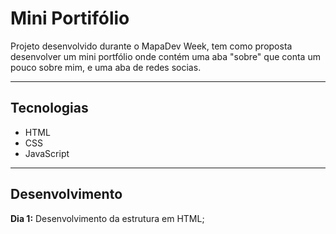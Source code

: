 <h1>Mini Portifólio</h1>

<p>Projeto desenvolvido durante o MapaDev Week, tem como proposta desenvolver um mini portfólio onde contém uma aba "sobre" que conta um pouco sobre mim, e uma aba de redes socias.</p>
<hr>

<h2>Tecnologias</h2>
<ul>
  <li>HTML</li>
  <li>CSS</li>
  <li>JavaScript</li>
</ul>
<hr>

<h2>Desenvolvimento</h2>

<p><strong>Dia 1:</strong> Desenvolvimento da estrutura em HTML;</p>
